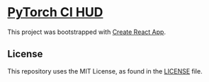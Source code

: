 # [PyTorch CI HUD][]

This project was bootstrapped with [Create React App][].

## License

This repository uses the MIT License, as found in the [LICENSE][] file.

[create react app]: https://create-react-app.dev/
[license]: LICENSE
[pytorch ci hud]: https://hud.pytorch.org/build2/pytorch-master
